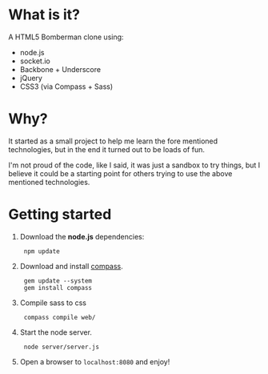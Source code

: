 
What is it?
================

A HTML5 Bomberman clone using:

 * node.js
 * socket.io
 * Backbone + Underscore
 * jQuery
 * CSS3 (via Compass + Sass)


Why?
======

It started as a small project to help me learn the fore mentioned technologies, but in the end it turned out to be loads of fun.

I'm not proud of the code, like I said, it was just a sandbox to try things, but I believe it could be a starting point for others trying to use the above mentioned technologies.


Getting started
===============

1. Download the **node.js** dependencies:

		npm update


2. Download and install [compass](http://compass-style.org/install/).

		gem update --system
		gem install compass


3. Compile sass to css
		
		compass compile web/


4. Start the node server.
		
		node server/server.js


5. Open a browser to `localhost:8080` and enjoy!



